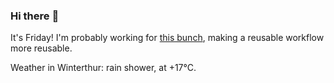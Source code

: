 ### Hi there :wave:

It's Friday! I'm probably working for [this bunch](https://github.com/kohofinancial), making a reusable workflow more reusable.

Weather in Winterthur: rain shower, at +17°C.
